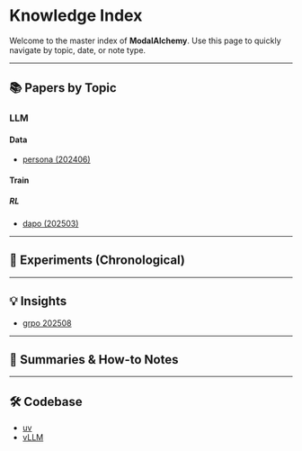 # Knowledge Index

Welcome to the master index of **ModalAlchemy**.
Use this page to quickly navigate by topic, date, or note type.

---

## 📚 Papers by Topic

### LLM

#### Data

- [persona (202406)](./papers/llm/data/20240628_persona.md)

#### Train

##### RL

- [dapo (202503)](./papers/llm/train/rl/20250318_dapo.md)

---

## 🧪 Experiments (Chronological)

---

## 💡 Insights

- [grpo 202508](./insights/202508_grpo.md)

---

## 📝 Summaries & How-to Notes

---

## 🛠️ Codebase

- [uv](./codebase/uv.md)
- [vLLM](./codebase/vllm.md)
